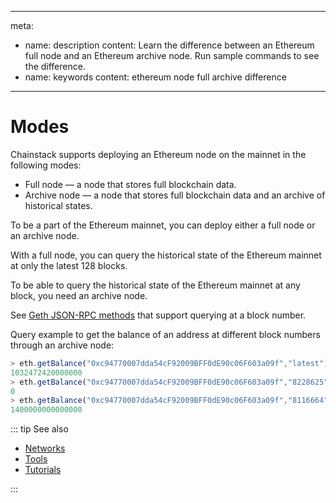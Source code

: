 
---
meta:
  - name: description
    content: Learn the difference between an Ethereum full node and an Ethereum archive node. Run sample commands to see the difference.
  - name: keywords
    content: ethereum node full archive difference
---

# Modes

Chainstack supports deploying an Ethereum node on the mainnet in the following modes:

* Full node — a node that stores full blockchain data.
* Archive node — a node that stores full blockchain data and an archive of historical states.

To be a part of the Ethereum mainnet, you can deploy either a full node or an archive node.

With a full node, you can query the historical state of the Ethereum mainnet at only the latest 128 blocks.

To be able to query the historical state of the Ethereum mainnet at any block, you need an archive node.

See [Geth JSON-RPC methods](https://eth.wiki/json-rpc/API#the-default-block-parameter) that support querying at a block number.

Query example to get the balance of an address at different block numbers through an archive node:

``` js
> eth.getBalance("0xc94770007dda54cF92009BFF0dE90c06F603a09f","latest")
1032472420000000
> eth.getBalance("0xc94770007dda54cF92009BFF0dE90c06F603a09f","8228625")
0
> eth.getBalance("0xc94770007dda54cF92009BFF0dE90c06F603a09f","8116664")
1400000000000000
```

::: tip See also

* [Networks](/operations/ethereum/networks)
* [Tools](/operations/ethereum/tools)
* [Tutorials](/tutorials/ethereum/)

:::
